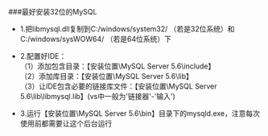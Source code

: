 ###最好安装32位的MySQL
*  1.把libmysql.dll复制到C:/windows/system32/  （若是32位系统）和C:/windows/sysWOW64/  （若是64位系统）下

*  2.配置好IDE：<br/>
（1）添加包含目录：【安装位置\MySQL Server 5.6\include】<br/>
（2）添加库目录：【安装位置\MySQL Server 5.6\lib】<br/>
（3）让IDE包含必要的链接库文件：【安装位置\MySQL Server 5.6\lib\libmysql.lib】(vs中一般为'链接器'-'输入')

*  3.运行【安装位置\MySQL Server 5.6\bin】目录下的mysqld.exe，注意每次使用前都需要让这个后台运行
